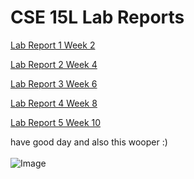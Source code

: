 # CSE 15L Lab Reports
[Lab Report 1 Week 2](https://viviankwan1.github.io/cse15l-lab-reports/lab-report-1-week-2)

[Lab Report 2 Week 4](https://viviankwan1.github.io/cse15l-lab-reports/lab-report-2-week-4)

[Lab Report 3 Week 6](https://viviankwan1.github.io/cse15l-lab-reports/lab-report-3-week-6)

[Lab Report 4 Week 8](https://viviankwan1.github.io/cse15l-lab-reports/lab-report-4-week-8)

[Lab Report 5 Week 10](https://viviankwan1.github.io/cse15l-lab-reports/lab-report-5-week-10)

have good day and also this wooper :)\
\
![Image](https://media.discordapp.net/attachments/425873171431030786/863337286737330176/Wooper_Headbang_Transparent.gif)